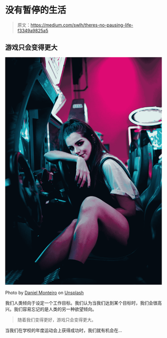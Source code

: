 # 没有暂停的生活

> 原文：<https://medium.com/swlh/theres-no-pausing-life-f3349a9825a5>

## 游戏只会变得更大

![](img/ccb9d1cdb85b13671ab53cf3b7c5b97d.png)

Photo by [Daniel Monteiro](https://unsplash.com/@danielmonteirox?utm_source=medium&utm_medium=referral) on [Unsplash](https://unsplash.com?utm_source=medium&utm_medium=referral)

我们人类倾向于设定一个工作目标。我们认为当我们达到某个目标时，我们会很高兴。我们容易忘记的是人类的另一种欲望倾向。

> 随着我们变得更好，游戏只会变得更大。

当我们在学校的年度运动会上获得成功时，我们就有机会在…